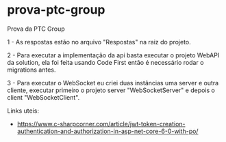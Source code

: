 # prova-ptc-group
Prova da PTC Group

1 - As respostas estão no arquivo "Respostas" na raiz do projeto.

2 - Para executar a implementação da api basta executar o projeto 
WebAPI da solution, ela foi feita usando Code First então é necessário
rodar o migrations antes.

3 - Para executar o WebSocket eu criei duas instâncias uma server e
outra cliente, executar primeiro o projeto server "WebSocketServer"
e depois o client "WebSocketClient".

Links uteis:
  - https://www.c-sharpcorner.com/article/jwt-token-creation-authentication-and-authorization-in-asp-net-core-6-0-with-po/
